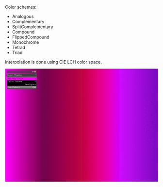 Color schemes:

* Analogous
* Complementary
* SplitComplementary
* Compound
* FlippedCompound
* Monochrome
* Tetrad
* Triad

Interpolation is done using CIE LCH color space.

![](ofxColorTheory.gif)
